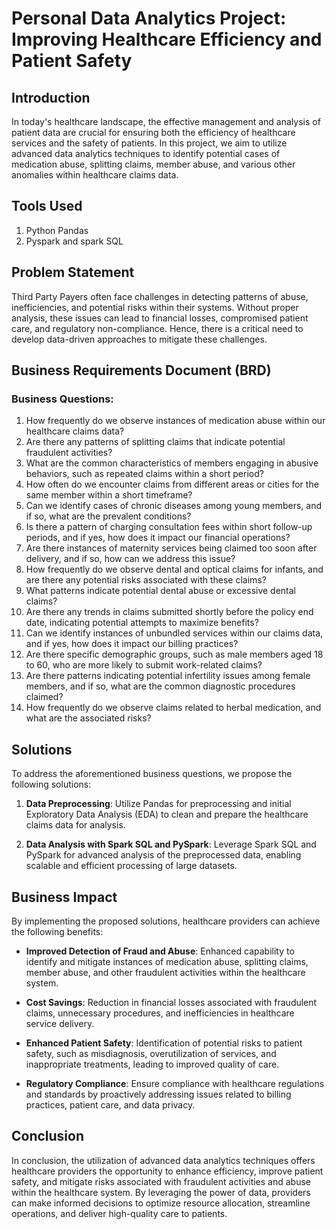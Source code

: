 # Personal Data Analytics Project: Improving Healthcare Efficiency and Patient Safety

## Introduction

In today's healthcare landscape, the effective management and analysis of patient data are crucial for ensuring both the efficiency of healthcare services and the safety of patients. In this project, we aim to utilize advanced data analytics techniques to identify potential cases of medication abuse, splitting claims, member abuse, and various other anomalies within healthcare claims data.

## Tools Used 
1. Python Pandas
2. Pyspark and spark SQL

## Problem Statement

Third Party Payers often face challenges in detecting patterns of abuse, inefficiencies, and potential risks within their systems. Without proper analysis, these issues can lead to financial losses, compromised patient care, and regulatory non-compliance. Hence, there is a critical need to develop data-driven approaches to mitigate these challenges.

## Business Requirements Document (BRD)

### Business Questions:

1. How frequently do we observe instances of medication abuse within our healthcare claims data?
2. Are there any patterns of splitting claims that indicate potential fraudulent activities?
3. What are the common characteristics of members engaging in abusive behaviors, such as repeated claims within a short period?
4. How often do we encounter claims from different areas or cities for the same member within a short timeframe?
5. Can we identify cases of chronic diseases among young members, and if so, what are the prevalent conditions?
6. Is there a pattern of charging consultation fees within short follow-up periods, and if yes, how does it impact our financial operations?
7. Are there instances of maternity services being claimed too soon after delivery, and if so, how can we address this issue?
8. How frequently do we observe dental and optical claims for infants, and are there any potential risks associated with these claims?
9. What patterns indicate potential dental abuse or excessive dental claims?
10. Are there any trends in claims submitted shortly before the policy end date, indicating potential attempts to maximize benefits?
11. Can we identify instances of unbundled services within our claims data, and if yes, how does it impact our billing practices?
12. Are there specific demographic groups, such as male members aged 18 to 60, who are more likely to submit work-related claims?
13. Are there patterns indicating potential infertility issues among female members, and if so, what are the common diagnostic procedures claimed?
14. How frequently do we observe claims related to herbal medication, and what are the associated risks?

## Solutions

To address the aforementioned business questions, we propose the following solutions:

1. **Data Preprocessing**: Utilize Pandas for preprocessing and initial Exploratory Data Analysis (EDA) to clean and prepare the healthcare claims data for analysis.

2. **Data Analysis with Spark SQL and PySpark**: Leverage Spark SQL and PySpark for advanced analysis of the preprocessed data, enabling scalable and efficient processing of large datasets.

## Business Impact

By implementing the proposed solutions, healthcare providers can achieve the following benefits:

- **Improved Detection of Fraud and Abuse**: Enhanced capability to identify and mitigate instances of medication abuse, splitting claims, member abuse, and other fraudulent activities within the healthcare system.

- **Cost Savings**: Reduction in financial losses associated with fraudulent claims, unnecessary procedures, and inefficiencies in healthcare service delivery.

- **Enhanced Patient Safety**: Identification of potential risks to patient safety, such as misdiagnosis, overutilization of services, and inappropriate treatments, leading to improved quality of care.

- **Regulatory Compliance**: Ensure compliance with healthcare regulations and standards by proactively addressing issues related to billing practices, patient care, and data privacy.

## Conclusion

In conclusion, the utilization of advanced data analytics techniques offers healthcare providers the opportunity to enhance efficiency, improve patient safety, and mitigate risks associated with fraudulent activities and abuse within the healthcare system. By leveraging the power of data, providers can make informed decisions to optimize resource allocation, streamline operations, and deliver high-quality care to patients.

